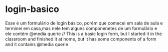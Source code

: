 # login-basico    
Esse é um formulário de login  básico, porém que comecei em sala de aula e terminei em casa,mas nele tem alguns componenetes de um formulário e ele contém @media querie
//
This is a basic login form, but I started it in the classroom and finished it at home, but it has some components of a form and it contains @media querie
